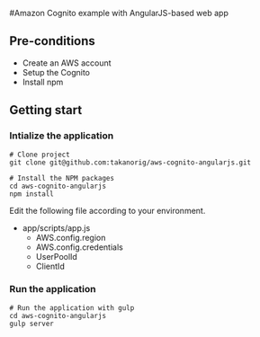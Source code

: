 #Amazon Cognito example with AngularJS-based web app 

## Pre-conditions
- Create an AWS account
- Setup the Cognito
- Install npm

## Getting start

### Intialize the application

```
# Clone project
git clone git@github.com:takanorig/aws-cognito-angularjs.git
```

```
# Install the NPM packages
cd aws-cognito-angularjs
npm install
```

Edit the following file according to your environment.

- app/scripts/app.js
  - AWS.config.region
  - AWS.config.credentials
  - UserPoolId
  - ClientId

### Run the application
```
# Run the application with gulp
cd aws-cognito-angularjs
gulp server
```
